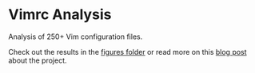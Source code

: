 # Vimrc Analysis

Analysis of 250+ Vim configuration files.

Check out the results in the [figures folder](figures/) or read more on this [blog post](https://stevejoachim.com/posts/vimrc-analysis) about the project.
